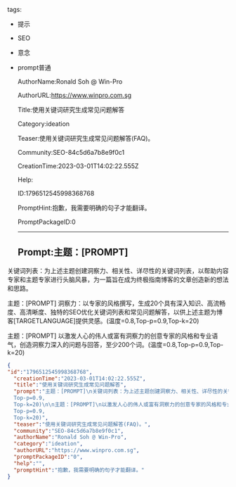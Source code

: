   tags: 
- 提示
- SEO
- 意念
- prompt普通

  AuthorName:Ronald Soh @ Win-Pro

  AuthorURL:https://www.winpro.com.sg

  Title:使用关键词研究生成常见问题解答

  Category:ideation

  Teaser:使用关键词研究生成常见问题解答(FAQ)。

  Community:SEO-84c5d6a7b8e9f0c1

  CreationTime:2023-03-01T14:02:22.555Z

  Help:

  ID:1796512545998368768

  PromptHint:抱歉，我需要明确的句子才能翻译。

  PromptPackageID:0

  ---

  ## Prompt:主题：[PROMPT]
关键词列表：为上述主题创建洞察力、相关性、详尽性的关键词列表，以帮助内容专家和主题专家进行头脑风暴，为一篇旨在成为终极指南博客的文章创造新的想法和思路。

主题：[PROMPT]
洞察力：以专家的风格撰写，生成20个具有深入知识、高流畅度、高清晰度、独特的SEO优化关键词列表和常见问题解答，以供上述主题为博客[TARGETLANGUAGE]提供灵感。(温度=0.8,Top-p=0.9,Top-k=20)

主题：[PROMPT]
以激发人心的伟人或富有洞察力的创意专家的风格和专业语气，创造洞察力深入的问题与回答，至少200个词。(温度=0.8,Top-p=0.9,Top-k=20)

  ```json
  {
  "id":"1796512545998368768",
    "creationTime":"2023-03-01T14:02:22.555Z",
    "title":"使用关键词研究生成常见问题解答",
    "prompt":"主题：[PROMPT]\n关键词列表：为上述主题创建洞察力、相关性、详尽性的关键词列表，以帮助内容专家和主题专家进行头脑风暴，为一篇旨在成为终极指南博客的文章创造新的想法和思路。\n\n主题：[PROMPT]\n洞察力：以专家的风格撰写，生成20个具有深入知识、高流畅度、高清晰度、独特的SEO优化关键词列表和常见问题解答，以供上述主题为博客[TARGETLANGUAGE]提供灵感。(温度=0.8,
    Top-p=0.9,
    Top-k=20)\n\n主题：[PROMPT]\n以激发人心的伟人或富有洞察力的创意专家的风格和专业语气，创造洞察力深入的问题与回答，至少200个词。(温度=0.8,
    Top-p=0.9,
    Top-k=20)",
    "teaser":"使用关键词研究生成常见问题解答(FAQ)。",
    "community":"SEO-84c5d6a7b8e9f0c1",
    "authorName":"Ronald Soh @ Win-Pro",
    "category":"ideation",
    "authorURL":"https://www.winpro.com.sg",
    "promptPackageID":"0",
    "help":"",
    "promptHint":"抱歉，我需要明确的句子才能翻译。"
  }
  ```
